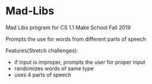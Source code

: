 # Mad-Libs

Mad Libs program for CS 1.1 Make School Fall 2019

Prompts the use for words from different parts of speech

Features(Stretch challenges):
- if input is improper, prompts the user for proper input
- randomizes words of same type
- uses 4 parts of speech
